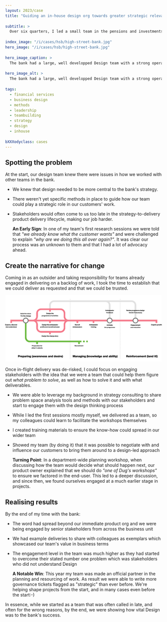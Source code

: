 ```yaml
---
layout: 2023/case
title: "Guiding an in-house design org towards greater strategic relevance"

subtitle: >
  Over six quarters, I led a small team in the pensions and investments section of a UK high-street bank. Here's our story of transformation.

index_image: "/i/cases/hsb/high-street-bank.jpg"
hero_image: "/i/cases/hsb/high-street-bank.jpg"

hero_image_caption: >
  The bank had a large, well developped Design team with a strong operations function in place and a clear leadership capability framework. Unfortunately, that thinking had only partially landed in the wider business so that for many teams leading strategy and delivery with design thinking was still on the to-do list.

hero_image_alt: >
  The bank had a large, well developped Design team with a strong operations function in place and a clear leadership capability framework. Unfortunately, that thinking had only partially landed in the wider business so that for many teams leading strategy and delivery with design thinking was still on the to-do list.

tags: 
  - financial services
  - business design
  - methods
  - leadership
  - teambuilding
  - strategy
  - design
  - inhouse

bXXXodyclass: cases
---
```


## Spotting the problem

At the start, our design team knew there were issues in how we worked with other teams in the bank.

- We knew that design needed to be more central to the bank's strategy.
- There weren't yet specific methods in place to guide how our team could play a strategic role in our customers' work.
- Stakeholders would often come to us too late in the strategy-to-delivery product delivery lifecycle, making our job harder.

  **An Early Sign**: In one of my team's first research sessions we were told that _"we already know what the customer wants"_ and were challenged to explain _"why are we doing this all over again?"_. It was clear our process was an unknown to them and that I had a lot of advocacy ahead.

## Create the narrative for change

Coming in as an outsider and taking responsibility for teams already engaged in delivering on a backlog of work, I took the time to establish that we could deliver as requested and that we could be trusted.

![Create the narrative for change](/i/cases/hsb/hsb-narrative.png)

Once in-flight delivery was de-risked, I could focus on engaging stakeholders with the idea that we were a team that could help them figure out _what problem to solve_, as well as how to solve it and with what deliverables.

- We were able to leverage my background in strategy consulting to share problem space analysis tools and methods with our stakeholders and start to engage them with the design thinking process
- While I led the first sessions mostly myself, we delivered as a team, so my colleagues could learn to facilitate the workshops themselves
- I created training materials to ensure the know-how could spread in our wider team
- Showed my team (by doing it) that it was possible to negotiate with and influence our customers to bring them around to a design-led approach
  
  **Turning Point**: In a department-wide planning workshop, when discussing how the team would decide what should happen next, our product owner explained that we should do _"one of Dug's workshops"_ to ensure we factored in the end-user. This led to a deeper discussion, and since then, we found ourselves engaged at a much earlier stage in projects.

## Realising results

By the end of my time with the bank:

- The word had spread beyond our immediate product org and we were being engaged by senior stakeholders from across the business unit
- We had example deliveries to share with colleagues as exemplars which showcased our team's value in business terms
- The engagement level in the team was much higher as they had started to overcome their stated number one problem which was stakeholders who did not understand Design

  **A Notable Win**: This year my team was made an official partner in the planning and resourcing of work. As result we were able to write more governance tickets flagged as "strategic" than ever before. We're helping shape projects from the start, and in many cases even before the start:-)

In essence, while we started as a team that was often called in late, and often for the wrong reasons, by the end, we were showing how vital Design was to the bank's success.
